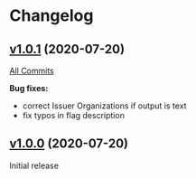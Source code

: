 # Changelog

## [v1.0.1](https://github.com/containeroo/certinfo/tree/v1.0.1) (2020-07-20)

[All Commits](https://github.com/containeroo/certinfo/compare/v1.0.0...v1.0.1)

**Bug fixes:**

- correct Issuer Organizations if output is text
- fix typos in flag description

## [v1.0.0](https://github.com/containeroo/certinfo/tree/v1.0.0) (2020-07-20)

Initial release
